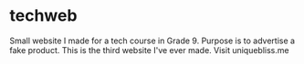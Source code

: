 # techweb
 
Small website I made for a tech course in Grade 9. Purpose is to advertise a fake product. This is the third website I've ever made. Visit uniquebliss.me
